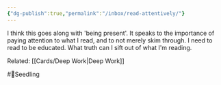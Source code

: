 ```yaml
---
{"dg-publish":true,"permalink":"/inbox/read-attentively/"}
---
```


I think this goes along with 'being present'. It speaks to the importance of paying attention to what I read, and to not merely skim through. I need to read to be educated. What truth can I sift out of what I'm reading.


Related: [[Cards/Deep Work\|Deep Work]]

#🌱Seedling 